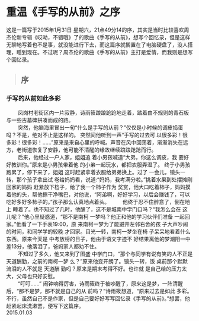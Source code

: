 # 重温《手写的从前》之序
这是一篇写于2015‎年‎1‎月31日 ‎星期六，‏‎21点49分14的序，其实是当时比较喜欢周杰伦新专辑《哎呦，不错哦》了的歌曲《手写的从前》，想写个回忆录，但是这样无聊地写着也不是事，就没能进行下去，而这篇序就搁置在了电脑硬盘了，没人搭理，睡到现在。不过呢？周杰伦的歌曲《手写的从前》主打是爱情，而我则是想写个回忆录。
>## 序
### 手写的从前如此多彩
&nbsp;&nbsp;&nbsp;&nbsp;&nbsp;&nbsp;&nbsp;&nbsp;凤岗村老街区内一片寂静，诗雨筱踉踉跄跄地走着，踏着由不规则的青石板与一些古墓碑拼凑而成的路。                                     
&nbsp;&nbsp;&nbsp;&nbsp;&nbsp;&nbsp;&nbsp;&nbsp;突然，他脑海里冒出一句“什么是手写的从前？”仅仅是小时候的调皮捣蛋吗？不是，绝对不止是这样的。 突然间他听到一声“手写的过去可 以很多彩！很多彩！很多彩！……”原来是来自心里的呼喊。声音在风中回荡着，渐渐消失在远方，老街道恢复了安静，他可能不清醒的缘故继续踉踉跄跄而行。                                                  
&nbsp;&nbsp;&nbsp;&nbsp;&nbsp;&nbsp;&nbsp;&nbsp;后来，他经过一户人家，姐姐追 着小男孩喊道“大弟，你这么调皮，我 要好好教训你。”原来是小男孩带着他 的小弟一起玩水，都把衣服弄湿了。 终于小男孩跑累了，停下来了，姐姐 这时赶紧拿着衣服给弟弟换上。过了 一会儿，镜头一转，那个孩子拿出试 卷给妈妈看，说道:“妈妈，我考满分啦。”挑着水果到处摆摊刚回家的妈妈 赶紧放下档子，给了我一个柿子作为 奖赏，他大口吃着柿子，妈妈摸着他的头，帮他擦干净嘴巴，对他说，“阿弟啊，好好学习，以后会赚钱了，可以吃好多好多柿子的。”孩子那么认真地点着头。 
&nbsp;&nbsp;&nbsp;&nbsp;&nbsp;&nbsp;&nbsp;&nbsp;他终于忍不住醉意了，倒在地上 睡着了。也不知过了几时，他醒了，这不是城南中学门口吗？“我怎么会在 这儿呢？”他心里疑惑道，“那不是南柯 一梦吗？他正和他的学习伙伴们准备 一起回家。”他看了一下手表19:00，原 来南柯一梦为了能避开左邻右舍的孩 子大声吵闹的时间，和同学学的较晚 才回家。目光一转，南柯一梦坐在椅 子呆呆地看着什么东西。原来今天是 中考放榜的日子，他由于语文字迹不 好结果离他的梦潮阳一中差13分，他落泪了，爸妈家人都劝不住。                         
&nbsp;&nbsp;&nbsp;&nbsp;&nbsp;&nbsp;&nbsp;&nbsp;不知过了多久，他又来到了图盛 中学门口，“那个与同学有说有笑的人不正是天道酬勤，之前的南柯一梦 么？”原来他变开朗了。镜头一转，饭 桌前那个默默流泪的人不就是 天道酬 勤吗？原来是期末考得不好。也许就 是自己给的压力太大，父母也只好安慰。                                                     
&nbsp;&nbsp;&nbsp;&nbsp;&nbsp;&nbsp;&nbsp;&nbsp;“叮叮……” 闹钟响得厉害，诗雨筱终于被吵醒了，原来这是梦，一阵清醒后，“那不是梦，那不就是自己的从 前吗？”诗雨筱想道，“原来过去是如此 多彩。不行，虽然自己不是作家，但是自己要好好写写回忆录《手写的从前》。”想罢，他赶紧起床洗漱罢，便写下这篇序。     
                                                                    2015.01.03
                                                                     
